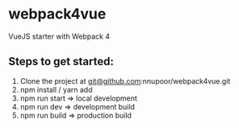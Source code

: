# webpack4vue
VueJS starter with Webpack 4 

## Steps to get started:
1. Clone the project at git@github.com:nnupoor/webpack4vue.git
2. npm install / yarn add
3. npm run start => local development
4. npm run dev => development build
5. npm run build => production build